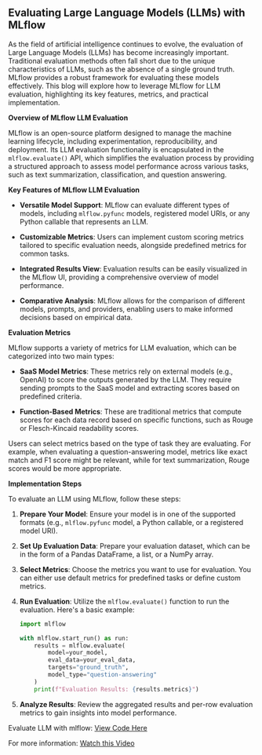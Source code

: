 ## Evaluating Large Language Models (LLMs) with MLflow

As the field of artificial intelligence continues to evolve, the evaluation of Large Language Models (LLMs) has become increasingly important. Traditional evaluation methods often fall short due to the unique characteristics of LLMs, such as the absence of a single ground truth. MLflow provides a robust framework for evaluating these models effectively. This blog will explore how to leverage MLflow for LLM evaluation, highlighting its key features, metrics, and practical implementation.

****Overview of MLflow LLM Evaluation****

MLflow is an open-source platform designed to manage the machine learning lifecycle, including experimentation, reproducibility, and deployment. Its LLM evaluation functionality is encapsulated in the `mlflow.evaluate()` API, which simplifies the evaluation process by providing a structured approach to assess model performance across various tasks, such as text summarization, classification, and question answering.

****Key Features of MLflow LLM Evaluation****

- **Versatile Model Support**: MLflow can evaluate different types of models, including `mlflow.pyfunc` models, registered model URIs, or any Python callable that represents an LLM.

- **Customizable Metrics**: Users can implement custom scoring metrics tailored to specific evaluation needs, alongside predefined metrics for common tasks.

- **Integrated Results View**: Evaluation results can be easily visualized in the MLflow UI, providing a comprehensive overview of model performance.

- **Comparative Analysis**: MLflow allows for the comparison of different models, prompts, and providers, enabling users to make informed decisions based on empirical data.

****Evaluation Metrics****

MLflow supports a variety of metrics for LLM evaluation, which can be categorized into two main types:

- **SaaS Model Metrics**: These metrics rely on external models (e.g., OpenAI) to score the outputs generated by the LLM. They require sending prompts to the SaaS model and extracting scores based on predefined criteria.

- **Function-Based Metrics**: These are traditional metrics that compute scores for each data record based on specific functions, such as Rouge or Flesch-Kincaid readability scores.

Users can select metrics based on the type of task they are evaluating. For example, when evaluating a question-answering model, metrics like exact match and F1 score might be relevant, while for text summarization, Rouge scores would be more appropriate.

****Implementation Steps****

To evaluate an LLM using MLflow, follow these steps:

1. **Prepare Your Model**: Ensure your model is in one of the supported formats (e.g., `mlflow.pyfunc` model, a Python callable, or a registered model URI).

2. **Set Up Evaluation Data**: Prepare your evaluation dataset, which can be in the form of a Pandas DataFrame, a list, or a NumPy array.

3. **Select Metrics**: Choose the metrics you want to use for evaluation. You can either use default metrics for predefined tasks or define custom metrics.

4. **Run Evaluation**: Utilize the `mlflow.evaluate()` function to run the evaluation. Here's a basic example:

   ```python
   import mlflow

   with mlflow.start_run() as run:
       results = mlflow.evaluate(
           model=your_model,
           eval_data=your_eval_data,
           targets="ground_truth",
           model_type="question-answering"
       )
       print(f"Evaluation Results: {results.metrics}")
   ```

5. **Analyze Results**: Review the aggregated results and per-row evaluation metrics to gain insights into model performance.


Evaluate LLM with mlflow: [View Code Here](https://github.com/SaiKumarSeela/Explored-GenAI/tree/main/LLMEvaluation)

For more information: [Watch this Video](https://www.youtube.com/watch?v=VCwk0Xk1oR0&t=286s)
